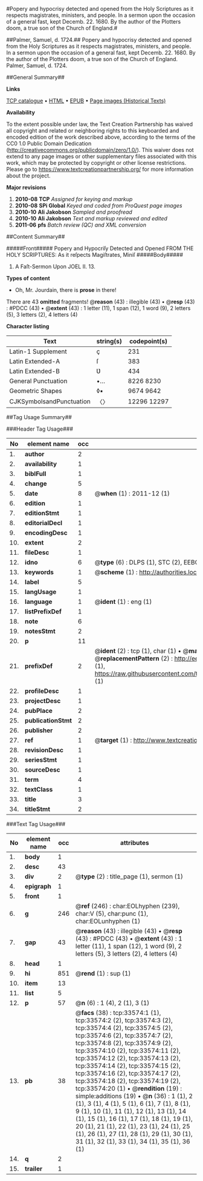 #Popery and hypocrisy detected and opened from the Holy Scriptures as it respects magistrates, ministers, and people. In a sermon upon the occasion of a general fast, kept Decemb. 22. 1680. By the author of the Plotters doom, a true son of the Church of England.#

##Palmer, Samuel, d. 1724.##
Popery and hypocrisy detected and opened from the Holy Scriptures as it respects magistrates, ministers, and people. In a sermon upon the occasion of a general fast, kept Decemb. 22. 1680. By the author of the Plotters doom, a true son of the Church of England.
Palmer, Samuel, d. 1724.

##General Summary##

**Links**

[TCP catalogue](http://www.ota.ox.ac.uk/tcp/)  • 
[HTML](http://tei.it.ox.ac.uk/tcp/Texts-HTML/free/A55/A55106.html)  • 
[EPUB](http://tei.it.ox.ac.uk/tcp/Texts-EPUB/free/A55/A55106.epub) • 
[Page images (Historical Texts)](https://historicaltexts.jisc.ac.uk/eebo-99829138e)

**Availability**

To the extent possible under law, the Text Creation Partnership has waived all copyright and related or neighboring rights to this keyboarded and encoded edition of the work described above, according to the terms of the CC0 1.0 Public Domain Dedication (http://creativecommons.org/publicdomain/zero/1.0/). This waiver does not extend to any page images or other supplementary files associated with this work, which may be protected by copyright or other license restrictions. Please go to https://www.textcreationpartnership.org/ for more information about the project.

**Major revisions**

1. __2010-08__ __TCP__ *Assigned for keying and markup*
1. __2010-08__ __SPi Global__ *Keyed and coded from ProQuest page images*
1. __2010-10__ __Ali Jakobson__ *Sampled and proofread*
1. __2010-10__ __Ali Jakobson__ *Text and markup reviewed and edited*
1. __2011-06__ __pfs__ *Batch review (QC) and XML conversion*

##Content Summary##

#####Front#####
Popery and Hypocriſy Detected and Opened FROM THE HOLY SCRIPTURES: As it reſpects Magiſtrates, Miniſ
#####Body#####

1. A Faſt-Sermon Upon JOEL II. 13.

**Types of content**

  * Oh, Mr. Jourdain, there is **prose** in there!

There are 43 **omitted** fragments! 
 @__reason__ (43) : illegible (43)  •  @__resp__ (43) : #PDCC (43)  •  @__extent__ (43) : 1 letter (11), 1 span (12), 1 word (9), 2 letters (5), 3 letters (2), 4 letters (4)

**Character listing**


|Text|string(s)|codepoint(s)|
|---|---|---|
|Latin-1 Supplement|ç|231|
|Latin Extended-A|ſ|383|
|Latin Extended-B|Ʋ|434|
|General Punctuation|•…|8226 8230|
|Geometric Shapes|◊▪|9674 9642|
|CJKSymbolsandPunctuation|〈〉|12296 12297|

##Tag Usage Summary##

###Header Tag Usage###

|No|element name|occ|attributes|
|---|---|---|---|
|1.|__author__|2||
|2.|__availability__|1||
|3.|__biblFull__|1||
|4.|__change__|5||
|5.|__date__|8| @__when__ (1) : 2011-12 (1)|
|6.|__edition__|1||
|7.|__editionStmt__|1||
|8.|__editorialDecl__|1||
|9.|__encodingDesc__|1||
|10.|__extent__|2||
|11.|__fileDesc__|1||
|12.|__idno__|6| @__type__ (6) : DLPS (1), STC (2), EEBO-CITATION (1), PROQUEST (1), VID (1)|
|13.|__keywords__|1| @__scheme__ (1) : http://authorities.loc.gov/ (1)|
|14.|__label__|5||
|15.|__langUsage__|1||
|16.|__language__|1| @__ident__ (1) : eng (1)|
|17.|__listPrefixDef__|1||
|18.|__note__|6||
|19.|__notesStmt__|2||
|20.|__p__|11||
|21.|__prefixDef__|2| @__ident__ (2) : tcp (1), char (1)  •  @__matchPattern__ (2) : ([0-9\-]+):([0-9IVX]+) (1), (.+) (1)  •  @__replacementPattern__ (2) : http://eebo.chadwyck.com/downloadtiff?vid=$1&page=$2 (1), https://raw.githubusercontent.com/textcreationpartnership/Texts/master/tcpchars.xml#$1 (1)|
|22.|__profileDesc__|1||
|23.|__projectDesc__|1||
|24.|__pubPlace__|2||
|25.|__publicationStmt__|2||
|26.|__publisher__|2||
|27.|__ref__|1| @__target__ (1) : http://www.textcreationpartnership.org/docs/. (1)|
|28.|__revisionDesc__|1||
|29.|__seriesStmt__|1||
|30.|__sourceDesc__|1||
|31.|__term__|4||
|32.|__textClass__|1||
|33.|__title__|3||
|34.|__titleStmt__|2||


###Text Tag Usage###

|No|element name|occ|attributes|
|---|---|---|---|
|1.|__body__|1||
|2.|__desc__|43||
|3.|__div__|2| @__type__ (2) : title_page (1), sermon (1)|
|4.|__epigraph__|1||
|5.|__front__|1||
|6.|__g__|246| @__ref__ (246) : char:EOLhyphen (239), char:V (5), char:punc (1), char:EOLunhyphen (1)|
|7.|__gap__|43| @__reason__ (43) : illegible (43)  •  @__resp__ (43) : #PDCC (43)  •  @__extent__ (43) : 1 letter (11), 1 span (12), 1 word (9), 2 letters (5), 3 letters (2), 4 letters (4)|
|8.|__head__|1||
|9.|__hi__|851| @__rend__ (1) : sup (1)|
|10.|__item__|13||
|11.|__list__|5||
|12.|__p__|57| @__n__ (6) : 1 (4), 2 (1), 3 (1)|
|13.|__pb__|38| @__facs__ (38) : tcp:33574:1 (1), tcp:33574:2 (2), tcp:33574:3 (2), tcp:33574:4 (2), tcp:33574:5 (2), tcp:33574:6 (2), tcp:33574:7 (2), tcp:33574:8 (2), tcp:33574:9 (2), tcp:33574:10 (2), tcp:33574:11 (2), tcp:33574:12 (2), tcp:33574:13 (2), tcp:33574:14 (2), tcp:33574:15 (2), tcp:33574:16 (2), tcp:33574:17 (2), tcp:33574:18 (2), tcp:33574:19 (2), tcp:33574:20 (1)  •  @__rendition__ (19) : simple:additions (19)  •  @__n__ (36) : 1 (1), 2 (1), 3 (1), 4 (1), 5 (1), 6 (1), 7 (1), 8 (1), 9 (1), 10 (1), 11 (1), 12 (1), 13 (1), 14 (1), 15 (1), 16 (1), 17 (1), 18 (1), 19 (1), 20 (1), 21 (1), 22 (1), 23 (1), 24 (1), 25 (1), 26 (1), 27 (1), 28 (1), 29 (1), 30 (1), 31 (1), 32 (1), 33 (1), 34 (1), 35 (1), 36 (1)|
|14.|__q__|2||
|15.|__trailer__|1||
